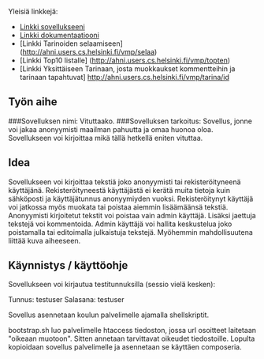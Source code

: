 
Yleisiä linkkejä:

* [Linkki sovellukseeni](http://ahni.users.cs.helsinki.fi/vmp)
* [Linkki dokumentaatiooni](https://github.com/shnigi/Tsoha-Bootstrap/blob/master/doc/dokumentaatio.pdf)
* [Linkki Tarinoiden selaamiseen] (http://ahni.users.cs.helsinki.fi/vmp/selaa)
* [Linkki Top10 listalle] (http://ahni.users.cs.helsinki.fi/vmp/topten)
* [Linkki Yksittäiseen Tarinaan, josta muokkaukset kommentteihin ja tarinaan tapahtuvat] http://ahni.users.cs.helsinki.fi/vmp/tarina/id


## Työn aihe

###Sovelluksen nimi: Vituttaako.
###Sovelluksen tarkoitus: Sovellus, jonne voi jakaa anonyymisti maailman pahuutta ja omaa huonoa oloa.
Sovellukseen voi kirjoittaa mikä tällä hetkellä eniten vituttaa.

## Idea
Sovellukseen voi kirjoittaa tekstiä joko anonyymisti tai rekisteröityneenä käyttäjänä. Rekisteröityneestä käyttäjästä ei kerätä muita tietoja kuin sähköposti ja käyttäjätunnus anonyymiyden vuoksi.
Rekisteröitynyt käyttäjä voi jatkossa myös muokata tai poistaa aiemmin lisäämäänsä tekstiä.
Anonyymisti kirjoitetut tekstit voi poistaa vain admin käyttäjä. Lisäksi jaettuja tekstejä voi kommentoida.
Admin käyttäjä voi hallita keskustelua joko poistamalla tai editoimalla julkaistuja tekstejä.
Myöhemmin mahdollisuutena liittää kuva aiheeseen.  

## Käynnistys / käyttöohje

Sovellukseen voi kirjautua testitunnuksilla (sessio vielä kesken):

Tunnus: testuser
Salasana: testuser

Sovellus asennetaan koulun palvelimelle ajamalla shellskriptit.

bootstrap.sh luo palvelimelle htaccess tiedoston, jossa url osoitteet laitetaan "oikeaan muotoon". Sitten annetaan tarvittavat oikeudet tiedostoille. Lopulta kopioidaan sovellus palvelimelle ja asennetaan se käyttäen composeria. 
